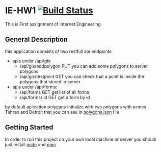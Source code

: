 # IE-HW1 [![Build Status](https://travis-ci.com/q010p/IE-HW1.svg?branch=master)](https://travis-ci.com/q010p/IE-HW1/)

This is First assignment of Internet Engineering

## General Description

this application consists of two restfull api endpoints
* apis under /api/gis:
    - /api/gis/addpolygon PUT you can add some polygons to server polygons
    - /api/gis/testpoint GET you can check that a point is inside the polygons that stored in server
* apis under /api/forms:
    - /api/forms GET get list of all forms
    - /api/forms/:id GET get a form by id

by default aplication polygons initialize with two polygons with names Tehran and Detroit that you can see in [polygons.json](https://github.com/q010p/IE-HW1/blob/master/data/polygons.json) file

## Getting Started

In order to run this project on your own local machine or server you should just install [node](https://nodejs.org/en/) and [npm](https://npmjs.com)
